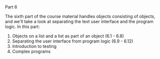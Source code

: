 Part 6

The sixth part of the course material handles objects consisting of objects, and we'll take a look at separating the text user interface and the program logic.
In this part:

1. Objects on a list and a list as part of an object (6.1 - 6.8)
2. Separating the user interface from program logic (6.9 - 6.12)
3. Introduction to testing
4. Complex programs
